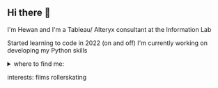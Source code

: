 

## Hi there 👋
I'm Hewan and I'm a Tableau/ Alteryx consultant at the Information Lab

Started learning to code in 2022 (on and off)
I'm currently working on developing my Python skills

<details>
<summary>where to find me: </summary>
linkedin
tableau public
microsoft fabric
</details>

interests:
films
rollerskating



<!--
**hewanz00/hewanz00** is a ✨ _special_ ✨ repository because its `README.md` (this file) appears on your GitHub profile.

Here are some ideas to get you started:

- 🔭 I’m currently working on ...
- 🌱 I’m currently learning ...
- 👯 I’m looking to collaborate on ...
- 🤔 I’m looking for help with ...
- 💬 Ask me about ...
- 📫 How to reach me: ...
- 😄 Pronouns: ...
- ⚡ Fun fact: ...
-->
